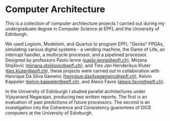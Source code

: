 # Computer Architecture

This is a collection of computer architecture projects I carried out during my undergraduate degree in Computer Science at EPFL and the University of Edinburgh. 

We used Logisim, Modelsim, and Quartus to program EPFL "Gecko" FPGAs, simulating various digital systems - a vending machine, the Game of Life, an interrupt handler, a multicycle processor, and a pipelined processor. Designed by professors Paolo Ienne (paolo.ienne@epfl.ch), Mirjana Stojilovic (mirjana.stojilovic@epfl.ch), and Ties Jan Henderikus Kluter (ties.kluter@epfl.ch), these projects were carried out in collaboration with Henrique Da Silva Gameiro (henrique.dasilvagameiro@epfl.ch), Kelvin Kappeler (kelvin.kappeler@epfl.ch), and Alexis Favre (alexis.favre@epfl.ch).

In the University of Edinburgh I studied parallel architectures under Vijayanand Nagarajan, producing two written reports. The first is an evaluation of past predictions of future processors. The second is an investigation into the Coherence and Consistency guarentees of DICE computers at the University of Edinburgh.
